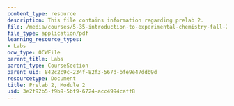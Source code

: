 ```yaml
---
content_type: resource
description: This file contains information regarding prelab 2.
file: /media/courses/5-35-introduction-to-experimental-chemistry-fall-2012/3e2f92b5f9b95bf96724acc4994caff8_MIT5_35F12_prelab2module2.pdf
file_type: application/pdf
learning_resource_types:
- Labs
ocw_type: OCWFile
parent_title: Labs
parent_type: CourseSection
parent_uid: 842c2c9c-234f-82f3-567d-bfe9e47ddb9d
resourcetype: Document
title: Prelab 2, Module 2
uid: 3e2f92b5-f9b9-5bf9-6724-acc4994caff8
---
```

